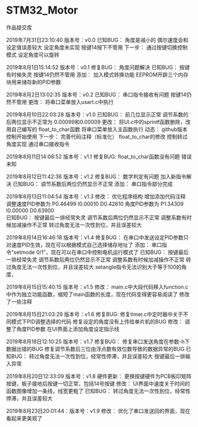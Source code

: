 ﻿# STM32_Motor
作品提交库

2019年7月31日23:10:40 版本号：v0.0
已知BUG：
   角度是减小的
   偶尔速度会和设定值误差较大
   设定角度未实现
   按键14按下不管用
下一步：
   通过按键切换控制模式
   设定角度可以旋转

2019年8月1日15:14:52 版本号：v0.1
修复BUG：
   角度问题解决
已知BUG：
   按键有时候失灵
   按键14仍然不管用
添加：
   加入模式转换功能
   EEPROM开辟三个内存块用来储存新的PID参数

2019年8月2日13:02:35 版本号：v0.2
已知BUG：
   串口指令接收有问题
   按键14仍然不管用
更改：
   将串口菜单放入usart.c中执行

2019年8月10日22:03:28 版本号：v1.0
已知BUG：
   前几位显示正常 调节系数的后两位显示不正常为 0.00099和0.00009
更改：
   将UI.c中的sprintf函数删除，改用自己编写的 float_to_char函数 
   将串口菜单放入主函数执行
动态：
   github版本控制开始使用 
下一步：
   完善代码注释（标准化）
   float_to_char的修改 
   控制转过角度实现 
   通过串口接收指令

2019年8月11日14:08:52 版本号：v1.1
修复BUG:
   float_to_char函数没有问题 错误未知

2019年8月12日11:42:38 版本号：v1.2
修复BUG： 
   数字判定有问题 加入新指令解决 
已知BUG：
   调节系数后两位仍然显示不正常
添加：
   串口指令部分完成

2019年8月13日11:04:54 版本号：v1.3
修改：
   优化程序结构
   增加添加代码注释
   调整速度PID参数为 P0.46499 I0.00010 D0.42610 角度PID参数为 P1.34309 I0.00000 D0.63900  
已知BUG：
   按键最后一排经常失灵
   调节系数后两位仍然显示不正常
   调整系数有时候加减操作不正常
   转过角度无法一次性到位，并且误差较大

2019年8月14日16:46:18 版本号：v1.4
修复BUG：
   在串口中发送设定PID参数只对速度PID生效，现在可以根据模式自己选择储存地址了
添加：
   串口指令“setmode 0/1”，现在可以在串口中控制电机运行模式了
已知BUG：
   按键最后一排经常失灵
   调节系数后两位仍然显示不正常
   调整系数有时候加减操作不正常
   转过角度无法一次性到位，并且误差较大
   setangle指令无法识别大于等于100的角度，

2019年8月15日15:40:15 版本号：v1.5
修改：
   main.c中大段代码移入function.c中作为独立功能函数，缩短了main函数的长度，现在代码变得更容易阅读了
   修改了一些注释

2019年8月15日21:03:29 版本号：v1.6
修复BUG:
   修复timer.c中定时器中关于不同模式下PID调整选择的代码
   修复设定的角度没有上传给单片机的BUG 
修改：
   调整了角度PID参数 
   在UI界面上添加角度设定指示线

2019年8月18日12:10:25 版本号：v1.7
修复BUG：
   修复串口发送角度在参数-h下数据出错的BUG
   修复调节系数后三位由浮点数有效位数导致的数据异常的BUG
已知BUG：
   转过角度无法一次性到位，经常性停滞，并且误差较大
   按键最后一排输入异常

2019年8月20日12:33:09 版本号：v1.8
硬件更新：
   更换按键硬件为PCB板印矩阵按键，板子接地后按键一切正常，包括14号按键
修改：
   UI界面中速度关于时间的函数图像增加一条线，线宽更粗了
已知BUG：
   转过角度无法一次性到位，经常性停滞，并且误差较大

2019年8月23日20:01:44：版本号：v1.9
修改：
   优化了串口发送回的界面，现在看起来更美观了